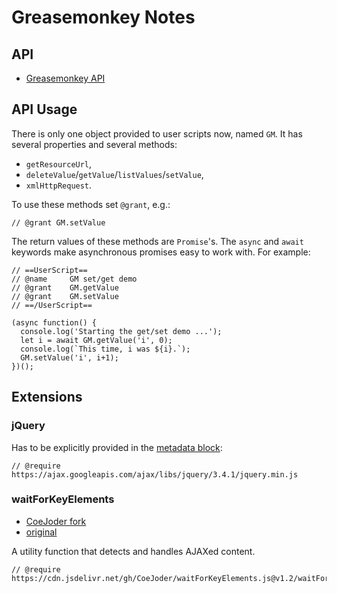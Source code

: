 # Greasemonkey Notes

## API

* [Greasemonkey API](https://wiki.greasespot.net/Greasemonkey_Manual:API)

## API Usage

There is only one object provided to user scripts now, named `GM`. It has several properties and several methods:
* `getResourceUrl`,
* `deleteValue`/`getValue`/`listValues`/`setValue`,
* `xmlHttpRequest`.

To use these methods set `@grant`, e.g.:

```
// @grant GM.setValue
```

The return values of these methods are `Promise`'s. The `async` and `await` keywords make asynchronous promises easy to work with. For example:

```
// ==UserScript==
// @name     GM set/get demo
// @grant    GM.getValue
// @grant    GM.setValue
// ==/UserScript==

(async function() {
  console.log('Starting the get/set demo ...');
  let i = await GM.getValue('i', 0);
  console.log(`This time, i was ${i}.`);
  GM.setValue('i', i+1);
})();
```

## Extensions

### jQuery

Has to be explicitly provided in the [metadata block](https://wiki.greasespot.net/Metadata_Block):

```
// @require https://ajax.googleapis.com/ajax/libs/jquery/3.4.1/jquery.min.js
```

### waitForKeyElements

* [CoeJoder fork](https://github.com/CoeJoder/waitForKeyElements.js)
* [original](https://gist.github.com/BrockA/2625891)

A utility function that detects and handles AJAXed content.

```
// @require https://cdn.jsdelivr.net/gh/CoeJoder/waitForKeyElements.js@v1.2/waitForKeyElements.js
```